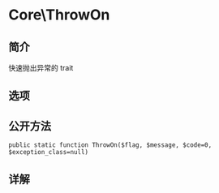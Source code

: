 # Core\ThrowOn

## 简介
快速抛出异常的 trait
## 选项

## 公开方法
    public static function ThrowOn($flag, $message, $code=0, $exception_class=null)


## 详解

